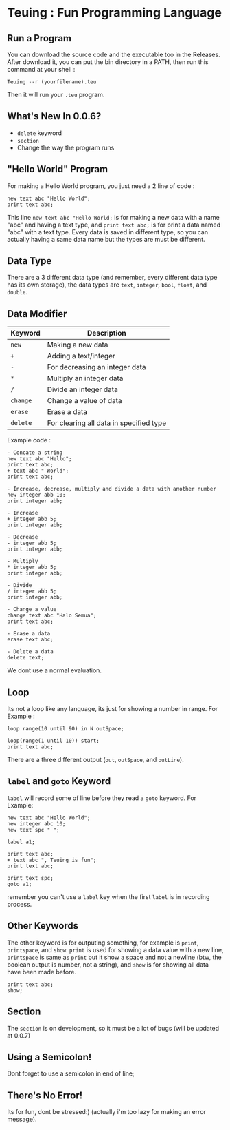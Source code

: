 # Teuing : Fun Programming Language
## Run a Program
You can download the source code and the executable too in the Releases. After download it, you can put the bin directory in a PATH, then run this command at your shell :
```
Teuing --r (yourfilename).teu
```
Then it will run your `.teu` program.
## What's New In 0.0.6?
- `delete` keyword
- `section`
- Change the way the program runs
## "Hello World" Program
For making a Hello World program, you just need a 2 line of code : 
```
new text abc "Hello World";
print text abc;
```
This line `new text abc "Hello World;` is for making a new data with a name "abc" and having a text type, and `print text abc;` is for print a data named "abc" with a text type. Every data is saved in different type, so you can actually having a same data name but the types are must be different.
## Data Type
There are a 3 different data type (and remember, every different data type has its own storage), the data types are `text`, `integer`, `bool`, `float`, and `double`.
## Data Modifier
| Keyword | Description                                                     |
|---------|-----------------------------------------------------------------|
|`new`    |Making a new data                                                |
|`+`      |Adding a text/integer                                            |
|`-`      |For decreasing an integer data                                   |
|`*`      |Multiply an integer data                                         |
|`/`      |Divide an integer data                                           |
|`change` |Change a value of data                                           |
|`erase`  |Erase a data                                                     |
|`delete` |For clearing all data in specified type                          |

Example code :

```
- Concate a string
new text abc "Hello";
print text abc;
+ text abc " World";
print text abc;

- Increase, decrease, multiply and divide a data with another number
new integer abb 10;
print integer abb;

- Increase
+ integer abb 5;
print integer abb;

- Decrease
- integer abb 5;
print integer abb;

- Multiply
* integer abb 5;
print integer abb;

- Divide
/ integer abb 5;
print integer abb;

- Change a value
change text abc "Halo Semua";
print text abc;

- Erase a data
erase text abc;

- Delete a data
delete text;
```
We dont use a normal evaluation.
## Loop
Its not a loop like any language, its just for showing a number in range.
For Example :
```
loop range(10 until 90) in N outSpace;

loop(range(1 until 10)) start;
print text abc;
```
There are a three different output (`out`, `outSpace`, and `outLine`).
## `label` and `goto` Keyword
`label` will record some of line before they read a `goto` keyword.
For Example:
```
new text abc "Hello World";
new integer abc 10;
new text spc " ";

label a1;

print text abc;
+ text abc ", Teuing is fun";
print text abc;

print text spc;
goto a1;
```
remember you can't use a `label` key when the first `label` is in recording process.
## Other Keywords
The other keyword is for outputing something, for example is `print`, `printspace`, and `show`. `print` is used for showing a data value with a new line, `printspace` is same as `print` but it show a space and not a newline (btw, the boolean output is number, not a string), and `show` is for showing all data have been made before.
```
print text abc;
show;
```
## Section
The `section` is on development, so it must be a lot of bugs (will be updated at 0.0.7)
## Using a Semicolon!
Dont forget to use a semicolon in end of line;
## There's No Error!
Its for fun, dont be stressed:) (actually i'm too lazy for making an error message).